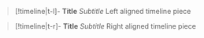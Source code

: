 > [!timeline|t-l]- **Title** _Subtitle_ 
> Left aligned timeline piece

> [!timeline|t-r]- **Title** *Subtitle* 
> Right aligned timeline piece

